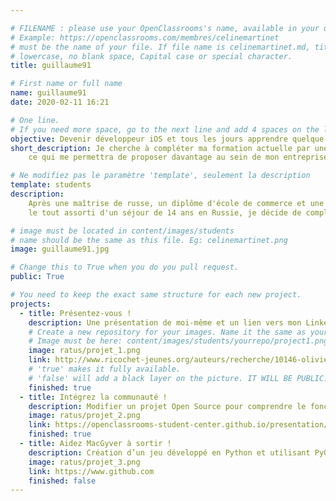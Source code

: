 ```yaml
---

# FILENAME : please use your OpenClassrooms's name, available in your url.
# Example: https://openclassrooms.com/membres/celinemartinet
# must be the name of your file. If file name is celinemartinet.md, title is celinemartinet.
# lowercase, no blank space, Capital case or special character.
title: guillaume91

# First name or full name
name: guillaume91
date: 2020-02-11 16:21

# One line.
# If you need more space, go to the next line and add 4 spaces on the left, as in 'description'.
objective: Devenir développeur iOS et tous les jours apprendre quelque chose de nouveau et d'instructif.
short_description: Je cherche à compléter ma formation actuelle par une formation iOS,
    ce qui me permettra de proposer davantage au sein de mon entreprise.

# Ne modifiez pas le paramètre 'template', seulement la description
template: students
description:
    Après une maîtrise de russe, un diplôme d'école de commerce et une formation en autodidacte à l'Arduino et à l'électronique,
    le tout assorti d'un séjour de 14 ans en Russie, je décide de compléter ma formation en suivant celle proposée sur la programmation iOS.

# image must be located in content/images/students
# name should be the same as this file. Eg: celinemartinet.png
image: guillaume91.jpg

# Change this to True when you do you pull request.
public: True

# You need to keep the exact same structure for each new project.
projects:
  - title: Présentez-vous !
    description: Une présentation de moi-même et un lien vers mon LinkedIn.
    # Create a new repository for your images. Name it the same as your nickname and profile picture.
    # Image must be here: content/images/students/yourrepo/project1.png
    image: ratus/projet_1.png
    link: http://www.ricochet-jeunes.org/auteurs/recherche/10146-olivier-vogel
    # 'true' makes it fully available.
    # 'false' will add a black layer on the picture. IT WILL BE PUBLIC!
    finished: true
  - title: Intégrez la communauté !
    description: Modifier un projet Open Source pour comprendre le fonctionnement de Git, de Github et des pull requests. 
    image: ratus/projet_2.png
    link: https://openclassrooms-student-center.github.io/presentation/students/ratus.html
    finished: true
  - title: Aidez MacGyver à sortir !
    description: Création d’un jeu développé en Python et utilisant PyGame.
    image: ratus/projet_3.png
    link: https://www.github.com
    finished: false
---
```

